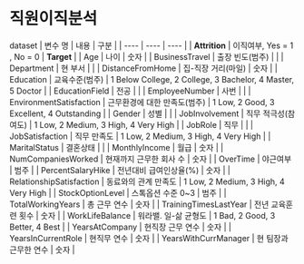 # 직원이직분석

dataset
|	변수 명	|	내용	|	구분	|
|	----	|	----	|	----	|
|	**Attrition**	|	이직여부, Yes = 1 , No = 0	|	**Target**	|
|	Age	|	나이	|	숫자	|
|	BusinessTravel	|	출장 빈도(범주)	|		|
|	Department	|	현 부서	|		|
|	DistanceFromHome	|	집-직장 거리(마일)	|	숫자	|
|	Education	|	교육수준(범주)	|	1 Below College, 2 College, 3 Bachelor, 4 Master, 5 Doctor	|
|	EducationField	|	전공	|		|
|	EmployeeNumber	|	사번	|		|
|	EnvironmentSatisfaction	|	근무환경에 대한 만족도(범주)	|	1 Low, 2 Good, 3 Excellent, 4 Outstanding	|
|	Gender	|	성별	|		|
|	JobInvolvement	|	직무 적극성(참여도)	|	1 Low, 2 Medium, 3 High, 4 Very High	|
|	JobRole	|	직무	|		|
|	JobSatisfaction	|	직무 만족도	|	1 Low, 2 Medium, 3 High, 4 Very High	|
|	MaritalStatus	|	결혼상태	|		|
|	MonthlyIncome	|	월급	|	숫자	|
|	NumCompaniesWorked	|	현재까지 근무한 회사 수	|	숫자	|
|	OverTime	|	야근여부	|	범주	|
|	PercentSalaryHike	|	전년대비 급여인상율(%)	|	숫자	|
|	RelationshipSatisfaction	|	동료와의 관계 만족도	|	1 Low, 2 Medium, 3 High, 4 Very High	|
|	StockOptionLevel	|	스톡옵션 수준 0~3	|	범주	|
|	TotalWorkingYears	|	총 근무 연수	|	숫자	|
|	TrainingTimesLastYear	|	전년 교육훈련 횟수	|	숫자	|
|	WorkLifeBalance	|	워라밸. 일-삶 균형도	|	1 Bad, 2 Good, 3 Better, 4 Best	|
|	YearsAtCompany	|	현직장 근무 연수	|	숫자	|
|	YearsInCurrentRole	|	현직무 연수	|	숫자	|
|	YearsWithCurrManager	|	현 팀장과 근무한 연수	|	숫자	|
